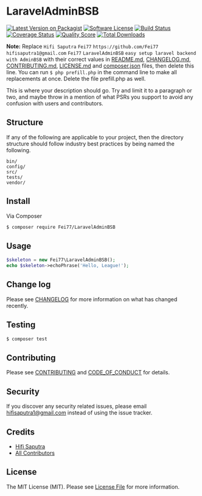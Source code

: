 # LaravelAdminBSB

[![Latest Version on Packagist][ico-version]][link-packagist]
[![Software License][ico-license]](LICENSE.md)
[![Build Status][ico-travis]][link-travis]
[![Coverage Status][ico-scrutinizer]][link-scrutinizer]
[![Quality Score][ico-code-quality]][link-code-quality]
[![Total Downloads][ico-downloads]][link-downloads]

**Note:** Replace ```Hifi Saputra``` ```Fei77``` ```https://github.com/Fei77``` ```hifisaputra1@gmail.com``` ```Fei77``` ```LaravelAdminBSB``` ```easy setup laravel backend with AdminBSB``` with their correct values in [README.md](README.md), [CHANGELOG.md](CHANGELOG.md), [CONTRIBUTING.md](CONTRIBUTING.md), [LICENSE.md](LICENSE.md) and [composer.json](composer.json) files, then delete this line. You can run `$ php prefill.php` in the command line to make all replacements at once. Delete the file prefill.php as well.

This is where your description should go. Try and limit it to a paragraph or two, and maybe throw in a mention of what
PSRs you support to avoid any confusion with users and contributors.

## Structure

If any of the following are applicable to your project, then the directory structure should follow industry best practices by being named the following.

```
bin/        
config/
src/
tests/
vendor/
```


## Install

Via Composer

``` bash
$ composer require Fei77/LaravelAdminBSB
```

## Usage

``` php
$skeleton = new Fei77\LaravelAdminBSB();
echo $skeleton->echoPhrase('Hello, League!');
```

## Change log

Please see [CHANGELOG](CHANGELOG.md) for more information on what has changed recently.

## Testing

``` bash
$ composer test
```

## Contributing

Please see [CONTRIBUTING](CONTRIBUTING.md) and [CODE_OF_CONDUCT](CODE_OF_CONDUCT.md) for details.

## Security

If you discover any security related issues, please email hifisaputra1@gmail.com instead of using the issue tracker.

## Credits

- [Hifi Saputra][link-author]
- [All Contributors][link-contributors]

## License

The MIT License (MIT). Please see [License File](LICENSE.md) for more information.

[ico-version]: https://img.shields.io/packagist/v/Fei77/LaravelAdminBSB.svg?style=flat-square
[ico-license]: https://img.shields.io/badge/license-MIT-brightgreen.svg?style=flat-square
[ico-travis]: https://img.shields.io/travis/Fei77/LaravelAdminBSB/master.svg?style=flat-square
[ico-scrutinizer]: https://img.shields.io/scrutinizer/coverage/g/Fei77/LaravelAdminBSB.svg?style=flat-square
[ico-code-quality]: https://img.shields.io/scrutinizer/g/Fei77/LaravelAdminBSB.svg?style=flat-square
[ico-downloads]: https://img.shields.io/packagist/dt/Fei77/LaravelAdminBSB.svg?style=flat-square

[link-packagist]: https://packagist.org/packages/Fei77/LaravelAdminBSB
[link-travis]: https://travis-ci.org/Fei77/LaravelAdminBSB
[link-scrutinizer]: https://scrutinizer-ci.com/g/Fei77/LaravelAdminBSB/code-structure
[link-code-quality]: https://scrutinizer-ci.com/g/Fei77/LaravelAdminBSB
[link-downloads]: https://packagist.org/packages/Fei77/LaravelAdminBSB
[link-author]: https://github.com/Fei77
[link-contributors]: ../../contributors
